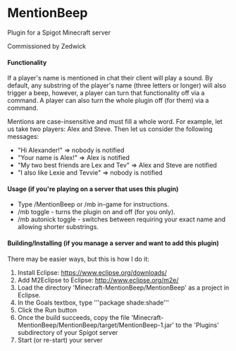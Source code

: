 # MentionBeep
Plugin for a Spigot Minecraft server

Commissioned by Zedwick

#### Functionality
If a player's name is mentioned in chat their client will play a sound. By default, any substring of the player's name (three letters or longer) will also trigger a beep, however, a player can turn that functionality off via a command. A player can also turn the whole plugin off (for them) via a command.

Mentions are case-insensitive and must fill a whole word. For example, let us take two players: Alex and Steve. Then let us consider the following messages:
- "Hi Alexander!" => nobody is notified
- "Your name is Alex!" => Alex is notified
- "My two best friends are Lex and Tev" => Alex and Steve are notified
- "I also like Lexie and Tevvie" => nobody is notified

#### Usage (if you're playing on a server that uses this plugin)
- Type /MentionBeep or /mb in-game for instructions.
- /mb toggle - turns the plugin on and off (for you only).
- /mb autonick toggle - switches between requiring your exact name and allowing shorter substrings.

#### Building/Installing (if you manage a server and want to add this plugin)
There may be easier ways, but this is how I do it:
1. Install Eclipse: <https://www.eclipse.org/downloads/>
2. Add M2Eclipse to Eclipse: <http://www.eclipse.org/m2e/>
3. Load the directory 'Minecraft-MentionBeep/MentionBeep' as a project in Eclipse.
4. In the Goals textbox, type '''package shade:shade'''
5. Click the Run button
6. Once the build succeeds, copy the file 'Minecraft-MentionBeep/MentionBeep/target/MentionBeep-1.jar' to the 'Plugins' subdirectory of your Spigot server
7. Start (or re-start) your server
